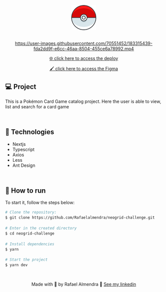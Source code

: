 <div align="center">
  <img src="github/icon.png" width="80px" />
</div>

<br/>


<div align="center">

 https://user-images.githubusercontent.com/70551452/183315439-fda2dd9f-e6cc-46aa-8504-455ce6a78992.mp4
 
</div>



<div align="center">
  <a href="https://pokemon-universe.vercel.app/" target="_blank">
    🌐 click here to access the deploy
  </a>
</div>

<p align="center">
  <a href="https://pokemon-universe.vercel.app/" target="_blank">
    🖌️ click here to access the Figma
  </a>
</p>

## 💻 Project

This is a Pokémon Card Game catalog project. Here the user is able to view, list and search for a card game

<br>

## 🧪 Technologies

- Nextjs
- Typescript
- Axios
- Less
- Ant Design

<br>

## 🚀 How to run

To start it, follow the steps below:

```bash
# Clone the repository:
$ git clone https://github.com/Rafaelalmendra/neogrid-challenge.git

# Enter in the created directory
$ cd neogrid-challenge

# Install dependencies
$ yarn

# Start the project
$ yarn dev
```

<br>

<div align="center">

Made with 💜 by Rafael Almendra 👋 [See my linkedin](https://www.linkedin.com/in/rafaelalmendraa/)

</div>
